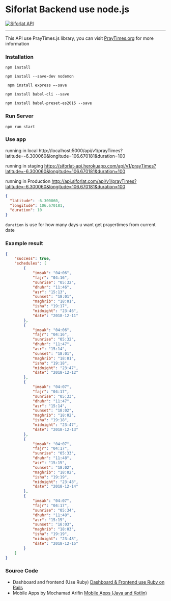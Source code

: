# Siforlat Backend use node.js

[![Siforlat API](https://res.cloudinary.com/siforlat/image/upload/v1544540907/logo/siforlat-logo-black.png "Siforlat API")](https://siforlat.com/ "Siforlat API")

------------

This API use PrayTimes.js library, you can visit [PrayTimes.org](http://praytimes.org/ "PrayTimes.org") for more information

### Installation
``` npm install ```

``` npm install --save-dev nodemon ```

``` npm install express —-save```

``` npm install babel-cli --save ```

``` npm install babel-preset-es2015 --save ```

### Run Server
``` npm run start ```

### Use app
running in local
http://localhost:5000/api/v1/prayTimes?latitude=-6.300060&longitude=106.670181&duration=100

running in  staging 
https://siforlat-api.herokuapp.com/api/v1/prayTimes?latitude=-6.300060&longitude=106.670181&duration=100

running in  Production 
http://api.siforlat.com/api/v1/prayTimes?latitude=-6.300060&longitude=106.670181&duration=100

```json
{
  "latitude": -6.300060,
  "longitude": 106.670181,
  "duration": 10
}
```

``` duration ``` is use for how many days u want get prayertimes from current date

### Example result
```json
{
    "success": true,
    "schedules": [
        {
            "imsak": "04:06",
            "fajr": "04:16",
            "sunrise": "05:32",
            "dhuhr": "11:46",
            "asr": "15:13",
            "sunset": "18:01",
            "maghrib": "18:01",
            "isha": "19:17",
            "midnight": "23:46",
            "date": "2018-12-11"
        },
        {
            "imsak": "04:06",
            "fajr": "04:16",
            "sunrise": "05:32",
            "dhuhr": "11:47",
            "asr": "15:14",
            "sunset": "18:01",
            "maghrib": "18:01",
            "isha": "19:18",
            "midnight": "23:47",
            "date": "2018-12-12"
        },
        {
            "imsak": "04:07",
            "fajr": "04:17",
            "sunrise": "05:33",
            "dhuhr": "11:47",
            "asr": "15:14",
            "sunset": "18:02",
            "maghrib": "18:02",
            "isha": "19:18",
            "midnight": "23:47",
            "date": "2018-12-13"
        },
        {
            "imsak": "04:07",
            "fajr": "04:17",
            "sunrise": "05:33",
            "dhuhr": "11:48",
            "asr": "15:15",
            "sunset": "18:02",
            "maghrib": "18:02",
            "isha": "19:19",
            "midnight": "23:48",
            "date": "2018-12-14"
        },
        {
            "imsak": "04:07",
            "fajr": "04:17",
            "sunrise": "05:34",
            "dhuhr": "11:48",
            "asr": "15:15",
            "sunset": "18:03",
            "maghrib": "18:03",
            "isha": "19:19",
            "midnight": "23:48",
            "date": "2018-12-15"
        }
    ]
}
```

### Source Code
- Dashboard and frontend (Use Ruby) [Dashboard & Frontend use Ruby on Rails](https://github.com/muhammadyana/sistem-informasi-jadwal-sholat-siforlat "Dashboard & Frontend use Ruby on Rails")
- Mobile Apps by Mochamad Arifin [Mobile Apps (Java and Kotlin)](https://github.com/flasharifin/Sistem-Informasi-Jadwal-Sholat-Mobile-App "Mobile Apps (Java and Kotlin)") 
